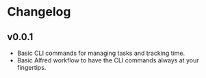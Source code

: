 # Changelog

## v0.0.1

- Basic CLI commands for managing tasks and tracking time.
- Basic Alfred workflow to have the CLI commands always at your fingertips.